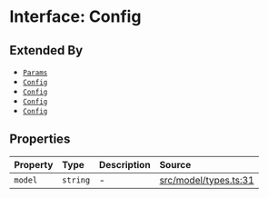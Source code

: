 # Interface: Config

## Extended By

- [`Params`](Params.md)
- [`Config`](../../Chat/interfaces/Config.md)
- [`Config`](../../Completion/interfaces/Config.md)
- [`Config`](../../Embedding/interfaces/Config.md)
- [`Config`](../../SparseVector/interfaces/Config.md)

## Properties

| Property | Type | Description | Source |
| :------ | :------ | :------ | :------ |
| `model` | `string` | - | [src/model/types.ts:31](https://github.com/dexaai/llm-tools/blob/3551610/src/model/types.ts#L31) |
